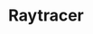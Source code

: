 ---
layout: default
title: Raytracer
permalink: /projects/project_5/
tag: side
showcaseImage: proj_raytracer.png
projectUrl: https://github.com/tommai78101/Raytracer
isCurrentProject: false
dateOfCreation: 2014/11/22
jsid: project005
---